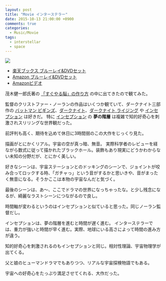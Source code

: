 ```yaml
---
layout: post
title: "Movie インターステラー"
date: 2015-10-13 21:00:00 +0900
comments: true
categories:
  - Music/Movie
tags:
  - interstellar
  - space
---
```

<a href="http://hb.afl.rakuten.co.jp/hgc/1368ce62.540143f5.1368ce63.cb671705/?pc=http%3a%2f%2fitem.rakuten.co.jp%2fbook%2f13093482%2f%3fscid%3daf_link_img&amp;m=http%3a%2f%2fm.rakuten.co.jp%2fbook%2fi%2f17308615%2f" target="_blank"><img src ="http://hbb.afl.rakuten.co.jp/hgb/?pc=http%3a%2f%2fthumbnail.image.rakuten.co.jp%2f%400_mall%2fbook%2fcabinet%2f9249%2f4548967169249.jpg%3f_ex%3d400x400&amp;m=http%3a%2f%2fthumbnail.image.rakuten.co.jp%2f%400_mall%2fbook%2fcabinet%2f9249%2f4548967169249.jpg%3f_ex%3d80x80" border="0"></a>

* <a href="http://hb.afl.rakuten.co.jp/hgc/1368ce62.540143f5.1368ce63.cb671705/?pc=http%3a%2f%2fitem.rakuten.co.jp%2fbook%2f13093482%2f%3fscid%3daf_link_txt&amp;m=http%3a%2f%2fm.rakuten.co.jp%2fbook%2fi%2f17308615%2f" target="_blank">楽天ブックス ブルーレイ&DVDセット</a>
* <a href="http://www.amazon.co.jp/gp/product/B00S6C3UTW/ref=as_li_ss_tl?ie=UTF8&camp=247&creative=7399&creativeASIN=B00S6C3UTW&linkCode=as2&tag=dsea-22" target="_blank">Amazon ブルーレイ&DVDセット</a>
* <a href="http://www.amazon.co.jp/gp/product/B00UMB8DV0/ref=as_li_ss_tl?ie=UTF8&camp=247&creative=7399&creativeASIN=B00UMB8DV0&linkCode=as2&tag=dsea-22" target="_blank">Amazonビデオ</a>

茂木健一郎氏著の <a href="http://hb.afl.rakuten.co.jp/hgc/1368ce62.540143f5.1368ce63.cb671705/?pc=http%3a%2f%2fitem.rakuten.co.jp%2fbook%2f13169782%2f%3fscid%3daf_link_txt&amp;m=http%3a%2f%2fm.rakuten.co.jp%2fbook%2fi%2f17376526%2f" target="_blank">「すぐやる脳」の作り方</a> の中に出てきたので観てみた。

監督のクリストファー・ノーランの作品はいくつか観ていて、ダークナイト三部作の <a href="http://hb.afl.rakuten.co.jp/hgc/1368ce62.540143f5.1368ce63.cb671705/?pc=http%3a%2f%2fitem.rakuten.co.jp%2fbook%2f6383354%2f%3fscid%3daf_link_txt&amp;m=http%3a%2f%2fm.rakuten.co.jp%2fbook%2fi%2f13636054%2f" target="_blank">バットマン ビギンズ</a>、<a href="http://hb.afl.rakuten.co.jp/hgc/1368ce62.540143f5.1368ce63.cb671705/?pc=http%3a%2f%2fitem.rakuten.co.jp%2fbook%2f6383355%2f%3fscid%3daf_link_txt&amp;m=http%3a%2f%2fm.rakuten.co.jp%2fbook%2fi%2f13636055%2f" target="_blank">ダークナイト</a>、<a href="http://hb.afl.rakuten.co.jp/hgc/1368ce62.540143f5.1368ce63.cb671705/?pc=http%3a%2f%2fitem.rakuten.co.jp%2fbook%2f12299223%2f%3fscid%3daf_link_txt&amp;m=http%3a%2f%2fm.rakuten.co.jp%2fbook%2fi%2f16421890%2f" target="_blank">ダークナイト ライジング</a> や <a href="http://hb.afl.rakuten.co.jp/hgc/1368ce62.540143f5.1368ce63.cb671705/?pc=http%3a%2f%2fitem.rakuten.co.jp%2fbook%2f11196755%2f%3fscid%3daf_link_txt&amp;m=http%3a%2f%2fm.rakuten.co.jp%2fbook%2fi%2f14669564%2f" target="_blank">インセプション</a> は好きだ。
特に <a href="http://hb.afl.rakuten.co.jp/hgc/1368ce62.540143f5.1368ce63.cb671705/?pc=http%3a%2f%2fitem.rakuten.co.jp%2fbook%2f11196755%2f%3fscid%3daf_link_txt&amp;m=http%3a%2f%2fm.rakuten.co.jp%2fbook%2fi%2f14669564%2f" target="_blank">インセプション</a> の **夢の階層** は複雑で知的好奇心を刺激されスリリングな世界観だった。


前評判も高く、期待を込めて休日に3時間弱のこの大作をじっくり見た。

描画がとにかくリアル。宇宙の空が真っ暗、無音。
実際科学者のレビューを経ながら数式に従って描かれたブラックホール。装飾もあり現実にどうかわからない未知の分野だが、とにかく美しい。

好きなシーンは、宇宙ステーションとのドッキングのシーンで、ジョイントが咬み合ってロックする時、「ガチャっ」という音がするかと思いきや、音がまったく無音になる。そうかここは本物の宇宙なんだと気づく。

最後のシーンは、あ〜、ここでドラマの世界になっちゃったな。と少し残念になるが、綺麗なラストシーンにつながるので良し。

時間軸が変わるというのはインセプションと似ていると思った。同じノーラン監督だし。

インセプションは、夢の階層を進むと時間が遅く進む。
インターステラーでは、重力が強いと時間が早く進む。実際、地球にいる高さによって時間の進み方が違う。

知的好奇心を刺激されるのもインセプションと同じ。相対性理論、宇宙物理学が出てくる。

父と娘のヒューマンドラマでもありつつ、リアルな宇宙探検物語でもある。

宇宙への好奇心をたっぷり満足させてくれる、大作だった。